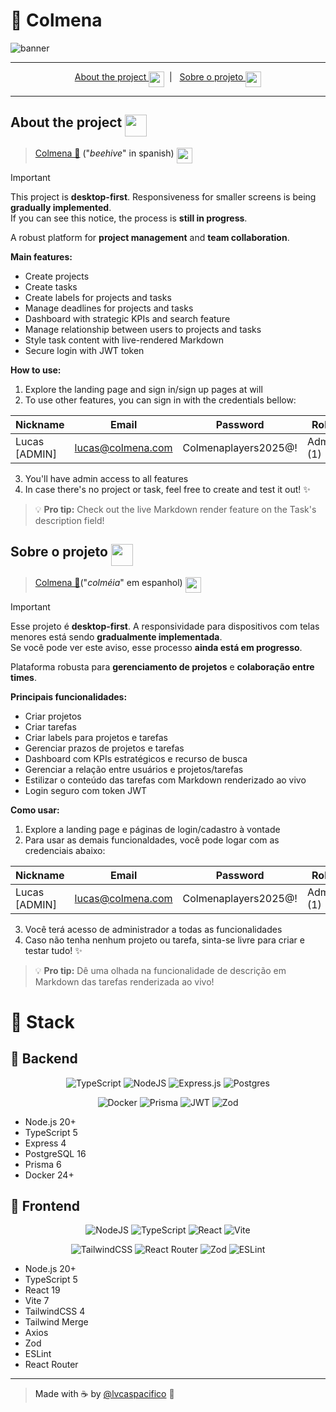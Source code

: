 # 🐝 Colmena

![banner](https://i.imgur.com/y4yuN8j.png)

---

<div align="center">
<div><a href="#en">About the project <img src="https://i.imgur.com/KD6jqaU.png" height="25" align="texttop"></a>&nbsp;&nbsp;|&nbsp;&nbsp;
<a href="#pt-br">Sobre o projeto <img src="https://i.imgur.com/OkaYl5H.png" height="25" align="texttop"></div>
</div>

---

## <a id="en"></a>About the project  <img src="https://i.imgur.com/KD6jqaU.png" height="35" align="texttop">

> <a href="https://colmena-production.up.railway.app/">Colmena 🔗<a> ("_beehive_" in spanish) <img src="https://i.imgur.com/jDJisBP.png" height="25" align="texttop">

> [!IMPORTANT]  
> This project is **desktop-first**. Responsiveness for smaller screens is being **gradually implemented**.  
> If you can see this notice, the process is **still in progress**.

A robust platform for **project management** and **team collaboration**.

**Main features:**

- Create projects
- Create tasks
- Create labels for projects and tasks
- Manage deadlines for projects and tasks
- Dashboard with strategic KPIs and search feature
- Manage relationship between users to projects and tasks
- Style task content with live-rendered Markdown
- Secure login with JWT token 

**How to use:**

1. Explore the landing page and sign in/sign up pages at will
2. To use other features, you can sign in with the credentials bellow:

| Nickname | Email | Password | Role |
|----------|-------|----------|------|
| Lucas [ADMIN] | lucas@colmena.com | Colmenaplayers2025@! | Admin (1) |

3. You'll have admin access to all features
4. In case there's no project or task, feel free to create and test it out! ✨

> 💡 **Pro tip:** Check out the live Markdown render feature on the Task's description field!

## <a id="pt-br"></a>Sobre o projeto <img src="https://i.imgur.com/OkaYl5H.png" height="35" align="texttop">
 
> <a href="https://colmena-production.up.railway.app/">Colmena 🔗<a>("_colméia_" em espanhol)  <img src="https://i.imgur.com/jDJisBP.png" height="25" align="texttop">

> [!IMPORTANT]  
> Esse projeto é **desktop-first**. A responsividade para dispositivos com telas menores está sendo **gradualmente implementada**.  
> Se você pode ver este aviso, esse processo **ainda está em progresso**.

Plataforma robusta para **gerenciamento de projetos** e **colaboração entre times**.

**Principais funcionalidades:**

- Criar projetos
- Criar tarefas
- Criar labels para projetos e tarefas
- Gerenciar prazos de projetos e tarefas
- Dashboard com KPIs estratégicos e recurso de busca
- Gerenciar a relação entre usuários e projetos/tarefas
- Estilizar o conteúdo das tarefas com Markdown renderizado ao vivo
- Login seguro com token JWT

**Como usar:**

1. Explore a landing page e páginas de login/cadastro à vontade
2. Para usar as demais funcionaldades, você pode logar com as credenciais abaixo:

| Nickname | Email | Password | Role |
|----------|-------|----------|------|
| Lucas [ADMIN] | lucas@colmena.com | Colmenaplayers2025@! | Admin (1) |

3. Você terá acesso de administrador a todas as funcionalidades
4. Caso não tenha nenhum projeto ou tarefa, sinta-se livre para criar e testar tudo! ✨

> 💡 **Pro tip:** Dê uma olhada na funcionalidade de descrição em Markdown das tarefas renderizada ao vivo! 

# 🦓 Stack

## 🎲 Backend

<div align="center">

![TypeScript](https://img.shields.io/badge/typescript-%23323330.svg?style=for-the-badge&logo=typescript&logoColor=FFFFFF&color=2F74C0)
![NodeJS](https://img.shields.io/badge/node.js-6DA55F?style=for-the-badge&logo=node.js&logoColor=white)
![Express.js](https://img.shields.io/badge/express.js-%23404d59.svg?style=for-the-badge&logo=express&logoColor=%2361DAFB)
![Postgres](https://img.shields.io/badge/postgres-%23316192.svg?style=for-the-badge&logo=postgresql&logoColor=white)

![Docker](https://img.shields.io/badge/docker-%230db7ed.svg?style=for-the-badge&logo=docker&logoColor=white)
![Prisma](https://img.shields.io/badge/Prisma-3982CE?style=for-the-badge&logo=Prisma&logoColor=white)
![JWT](https://img.shields.io/badge/JWT-black?style=for-the-badge&logo=JSON%20web%20tokens)
![Zod](https://img.shields.io/badge/zod-%233068b7.svg?style=for-the-badge&logo=zod&logoColor=white)

</div>

- Node.js 20+
- TypeScript 5
- Express 4
- PostgreSQL 16
- Prisma 6
- Docker 24+

## 🎨 Frontend

<div align="center">

![NodeJS](https://img.shields.io/badge/node.js-6DA55F?style=for-the-badge&logo=node.js&logoColor=white)
![TypeScript](https://img.shields.io/badge/typescript-%23323330.svg?style=for-the-badge&logo=typescript&logoColor=FFFFFF&color=2F74C0)
![React](https://img.shields.io/badge/react-%2320232a.svg?style=for-the-badge&logo=react&logoColor=%2361DAFB)
![Vite](https://img.shields.io/badge/vite-%23646CFF.svg?style=for-the-badge&logo=vite&logoColor=white)

![TailwindCSS](https://img.shields.io/badge/tailwindcss-%2338B2AC.svg?style=for-the-badge&logo=tailwind-css&logoColor=white)
![React Router](https://img.shields.io/badge/React_Router-CA4245?style=for-the-badge&logo=react-router&logoColor=white)
![Zod](https://img.shields.io/badge/zod-%233068b7.svg?style=for-the-badge&logo=zod&logoColor=white)
![ESLint](https://img.shields.io/badge/ESLint-4B3263?style=for-the-badge&logo=eslint&logoColor=white)

</div>

- Node.js 20+
- TypeScript 5
- React 19
- Vite 7
- TailwindCSS 4
- Tailwind Merge
- Axios
- Zod
- ESLint
- React Router
 
---

> Made with ☕ by [@lvcaspacifico](https://github.com/lvcaspacifico) 👋
